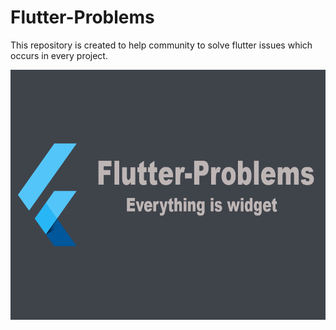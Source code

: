 # Flutter-Problems
This repository is created to help community to solve flutter issues which occurs in every project. 

<img src="flutter-problems.png" height="400" alt="Screenshot"/> 
